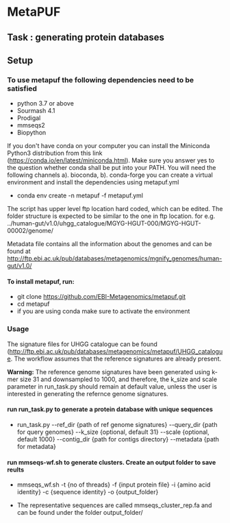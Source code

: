 # MetaPUF
## Task : generating protein databases
##  Setup
### To use metapuf the following dependencies need to be satisfied
- python 3.7 or above
- Sourmash 4.1
- Prodigal
- mmseqs2
- Biopython

If you don't have conda on your computer you can install the Miniconda Python3 distribution from this link (https://conda.io/en/latest/miniconda.html). Make sure you answer yes to the question whether conda shall be put into your PATH. You will need the following channels
a). bioconda,
b). conda-forge
you can create a virtual environment and install the dependencies using metapuf.yml
- conda env create -n metapuf -f metapuf.yml

The script has upper level ftp location hard coded, which can be edited. The folder structure is expected to be similar to the one in ftp location. for e.g. ../human-gut/v1.0/uhgg_catalogue/MGYG-HGUT-000/MGYG-HGUT-00002/genome/

Metadata file contains all the information about the genomes and can be found at http://ftp.ebi.ac.uk/pub/databases/metagenomics/mgnify_genomes/human-gut/v1.0/

#### To install metapuf, run:
- git clone https://github.com/EBI-Metagenomics/metapuf.git
- cd metapuf
-  if you are using conda make sure to activate the environment

### Usage
The signature files for UHGG catalogue can be found (http://ftp.ebi.ac.uk/pub/databases/metagenomics/metapuf/UHGG_catalogue. The workflow assumes that the reference signatures are already present.

**Warning:** The reference genome signatures have been generated using k-mer size 31 and downsampled to 1000, and therefore, the k_size and scale parameter in run_task.py should remain at default value, unless the user is interested in generating the refernce genome signatures.

#### run run_task.py to generate a protein database with unique sequences
- run_task.py  --ref_dir {path of ref genome signatures} --query_dir {path for query genomes} --k_size {optional, default 31} --scale {optional, default 1000} --contig_dir {path for contigs directory} --metadata {path for metadata}

#### run mmseqs-wf.sh to generate clusters. Create an output folder to save reults

- mmseqs_wf.sh -t {no of threads} -f {input protein file} -i {amino acid identity} -c {sequence identity} -o {output_folder}

- The representative sequences are called  mmseqs_cluster_rep.fa and can be found under the folder output_folder/
